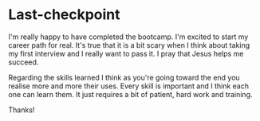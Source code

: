 # Last-checkpoint
I'm really happy to have completed the bootcamp. I'm excited to start my career path for real. It's true that it is a bit scary when I think about taking my first interview and I really want to pass it. I pray that Jesus helps me succeed.

Regarding the skills learned I think as you're going toward the end you realise more and more their uses. Every skill is important and I think each one can learn them. It just requires a bit of patient, hard work and training.

Thanks!
